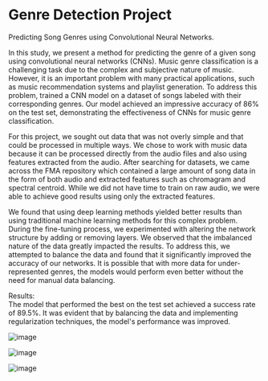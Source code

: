 # Genre Detection Project
Predicting Song Genres using Convolutional Neural Networks.  

In this study, we present a method for predicting the genre of a given song using convolutional neural networks (CNNs). Music genre classification is a 
challenging task due to the complex and subjective nature of music. 
However, it is an important problem with many practical applications, such as music recommendation systems and playlist generation. To address this problem, 
trained a CNN model on a dataset of songs labeled with their corresponding genres. Our model achieved an impressive accuracy of 86% on the test set,
demonstrating the effectiveness of CNNs for music genre classification.

For this project, we sought out data that was not overly simple and that could be processed in multiple ways. We chose to work with music data because it 
can be processed directly from the audio files and also using features extracted from the audio. After searching for datasets, we came across the FMA
repository which contained a large amount of song data in the form of both audio and extracted features such as chromagram and spectral centroid.
While we did not have time to train on raw audio, we were able to achieve good results using only the extracted features. 

We found that using deep learning methods yielded better results than using traditional machine learning methods for this complex problem. During the 
fine-tuning process, we experimented with altering the network structure by adding or removing layers. We observed that the imbalanced nature of the 
data greatly impacted the results. To address this, we attempted to balance the data and found that it significantly improved the accuracy of our networks. It 
is possible that with more data for under-represented genres, the models would perform even better without the need for manual data balancing.

Results: </br>
The model that performed the best on the test set achieved a success rate of 89.5%. It was evident that by balancing the data and implementing 
regularization techniques, the model's performance was improved.

![image](https://user-images.githubusercontent.com/78349342/213909186-c40d1694-bff5-46ae-8602-3803630e663f.png)

![image](https://user-images.githubusercontent.com/78349342/213909194-55b9244e-86be-4b7a-aea4-3284358eb3ba.png)

![image](https://user-images.githubusercontent.com/78349342/213909173-0c429a53-027d-47a8-a676-de0d132fa45d.png)
